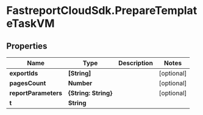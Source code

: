 # FastreportCloudSdk.PrepareTemplateTaskVM

## Properties

Name | Type | Description | Notes
------------ | ------------- | ------------- | -------------
**exportIds** | **[String]** |  | [optional] 
**pagesCount** | **Number** |  | [optional] 
**reportParameters** | **{String: String}** |  | [optional] 
**t** | **String** |  | 


